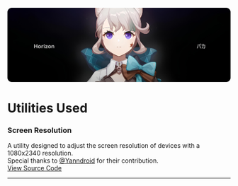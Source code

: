 ![HorizonUX Banner](https://github.com/forsaken-heart24/i_dont_want_to_be_an_weirdo/blob/main/banner_images/HorizonUX.png?raw=true)

# Utilities Used

### Screen Resolution
A utility designed to adjust the screen resolution of devices with a 1080x2340 resolution.  
Special thanks to [@Yanndroid](https://github.com/Yanndroid) for their contribution.  
[View Source Code](https://github.com/Yanndroid/ScreenResolution)

---